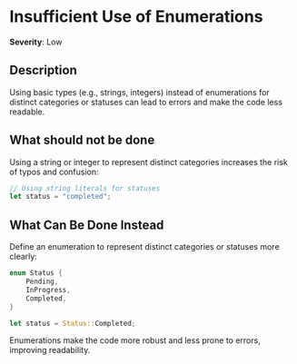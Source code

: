 # Insufficient Use of Enumerations

**Severity**: Low

## Description

Using basic types (e.g., strings, integers) instead of enumerations for distinct categories or statuses can lead to
errors and make the code less readable.

## What should not be done

Using a string or integer to represent distinct categories increases the risk of typos and confusion:

```rust
// Using string literals for statuses
let status = "completed";
```

## What Can Be Done Instead

Define an enumeration to represent distinct categories or statuses more clearly:

```rust
enum Status {
    Pending,
    InProgress,
    Completed,
}

let status = Status::Completed;
```

Enumerations make the code more robust and less prone to errors, improving readability.
